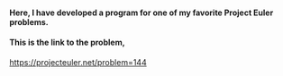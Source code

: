 #### Here, I have developed a program for one of my favorite Project Euler problems.
#### This is the link to the problem,
https://projecteuler.net/problem=144


